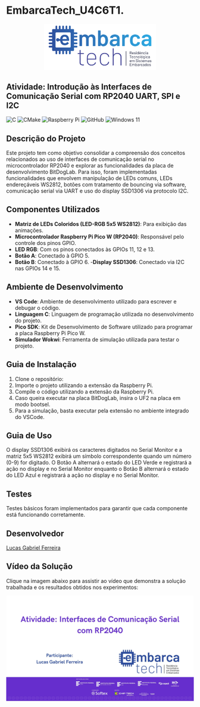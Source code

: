 # EmbarcaTech_U4C6T1.
<p align="center">
  <img src="Group 658.png" alt="EmbarcaTech" width="300">
</p>

## Atividade: Introdução às Interfaces de Comunicação Serial com RP2040 UART, SPI e I2C

![C](https://img.shields.io/badge/c-%2300599C.svg?style=for-the-badge&logo=c&logoColor=white)
![CMake](https://img.shields.io/badge/CMake-%23008FBA.svg?style=for-the-badge&logo=cmake&logoColor=white)
![Raspberry Pi](https://img.shields.io/badge/-Raspberry_Pi-C51A4A?style=for-the-badge&logo=Raspberry-Pi)
![GitHub](https://img.shields.io/badge/github-%23121011.svg?style=for-the-badge&logo=github&logoColor=white)
![Windows 11](https://img.shields.io/badge/Windows%2011-%230079d5.svg?style=for-the-badge&logo=Windows%2011&logoColor=white)

## Descrição do Projeto

Este projeto tem como objetivo consolidar a compreensão dos conceitos relacionados ao uso de interfaces de comunicação serial no microcontrolador RP2040 e explorar as funcionalidades da placa de desenvolvimento BitDogLab. Para isso, foram implementadas funcionalidades que envolvem manipulação de LEDs comuns, LEDs endereçáveis WS2812, botões com tratamento de bouncing via software, comunicação serial via UART e uso do display SSD1306 via protocolo I2C.

## Componentes Utilizados

- **Matriz de LEDs Coloridos (LED-RGB 5x5 WS2812)**: Para exibição das animações.
- **Microcontrolador Raspberry Pi Pico W (RP2040)**: Responsável pelo controle dos pinos GPIO.
- **LED RGB**: Com os pinos conectados às GPIOs 11, 12 e 13.
- **Botão A**: Conectado à GPIO 5.
- **Botão B**: Conectado à GPIO 6.
-**Display SSD1306**: Conectado via I2C nas GPIOs 14 e 15.

## Ambiente de Desenvolvimento

- **VS Code**: Ambiente de desenvolvimento utilizado para escrever e debugar o código.
- **Linguagem C**: Linguagem de programação utilizada no desenvolvimento do projeto.
- **Pico SDK**: Kit de Desenvolvimento de Software utilizado para programar a placa Raspberry Pi Pico W.
- **Simulador Wokwi**: Ferramenta de simulação utilizada para testar o projeto.

## Guia de Instalação

1. Clone o repositório:
2. Importe o projeto utilizando a extensão da Raspberry Pi.
3. Compile o código utilizando a extensão da Raspberry Pi.
4. Caso queira executar na placa BitDogLab, insira o UF2 na placa em modo bootsel.
5. Para a simulação, basta executar pela extensão no ambiente integrado do VSCode.

## Guia de Uso

O display SSD1306 exibirá os caracteres digitados no Serial Monitor e a matriz 5x5 WS2812 exibirá um símbolo correspondente quando um número (0-9) for digitado. O Botão A alternará o estado do LED Verde e registrará a ação no display e no Serial Monitor enquanto o Botão B alternará o estado do LED Azul e registrará a ação no display e no Serial Monitor.

## Testes

Testes básicos foram implementados para garantir que cada componente está funcionando corretamente. 

## Desenvolvedor

[Lucas Gabriel Ferreira](https://github.com/usuario-lider)

## Vídeo da Solução

Clique na imagem abaixo para assistir ao vídeo que demonstra a solução trabalhada e os resultados obtidos nos experimentos:

<p align="center">
  <a href="https://youtu.be/vAGab-Dv7XY">
    <img src="Video.jpg" alt="Vídeo demonstrativo" width="900">
  </a>
</p>


